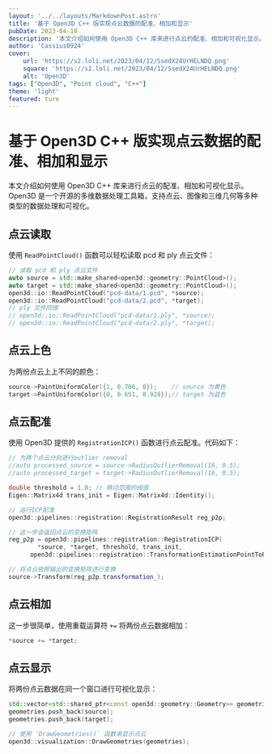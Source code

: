 ```yaml
---
layout: '../../layouts/MarkdownPost.astro'
title: '基于 Open3D C++ 版实现点云数据的配准、相加和显示'
pubDate: 2023-04-10
description: '本文介绍如何使用 Open3D C++ 库来进行点云的配准、相加和可视化显示。'
author: 'Cassius0924'
cover:
    url: 'https://s2.loli.net/2023/04/12/SsedX24UrHELNDQ.png'
    square: 'https://s2.loli.net/2023/04/12/SsedX24UrHELNDQ.png'
    alt: 'Open3D'
tags: ["Open3D", "Point cloud", "C++"]
theme: 'light'
featured: ture
---
```


# 基于 Open3D C++ 版实现点云数据的配准、相加和显示

本文介绍如何使用 Open3D C++ 库来进行点云的配准、相加和可视化显示。Open3D 是一个开源的多维数据处理工具箱，支持点云、图像和三维几何等多种类型的数据处理和可视化。

## 点云读取

使用 `ReadPointCloud()` 函数可以轻松读取 pcd 和 ply 点云文件：

```c++
// 读取 pcd 和 ply 点云文件
auto source = std::make_shared<open3d::geometry::PointCloud>();
auto target = std::make_shared<open3d::geometry::PointCloud>();
open3d::io::ReadPointCloud("pcd-data/1.pcd", *source);
open3d::io::ReadPointCloud("pcd-data/2.pcd", *target);
// ply 文件同理
// open3d::io::ReadPointCloud("pcd-data/1.ply", *source);
// open3d::io::ReadPointCloud("pcd-data/2.ply", *target);
```

## 点云上色

为两份点云上上不同的颜色：

```c++
source->PaintUniformColor({1, 0.706, 0});    // source 为黄色
target->PaintUniformColor({0, 0.651, 0.929});// target 为蓝色
```

## 点云配准

使用 Open3D 提供的 `RegistrationICP()` 函数进行点云配准。代码如下：

```c++
// 为两个点云分别进行outlier removal
//auto processed_source = source->RadiusOutlierRemoval(16, 0.5);
//auto processed_target = target->RadiusOutlierRemoval(16, 0.5);

double threshold = 1.0; // 移动范围的阀值
Eigen::Matrix4d trans_init = Eigen::Matrix4d::Identity();

// 运行ICP配准
open3d::pipelines::registration::RegistrationResult reg_p2p;

// 这一步会返回点云的变换矩阵
reg_p2p = open3d::pipelines::registration::RegistrationICP(
  		*source, *target, threshold, trans_init,
      open3d::pipelines::registration::TransformationEstimationPointToPoint());

// 将点云依照输出的变换矩阵进行变换
source->Transform(reg_p2p.transformation_);
```

## 点云相加

这一步很简单，使用重载运算符 `+=` 将两份点云数据相加：

```c++
*source += *target;
```

## 点云显示

将两份点云数据在同一个窗口进行可视化显示：

```c++
std::vector<std::shared_ptr<const open3d::geometry::Geometry>> geometries;
geometries.push_back(source);
geometries.push_back(target);

// 使用 `DrawGeometries()` 函数来显示点云
open3d::visualization::DrawGeometries(geometries);
```

